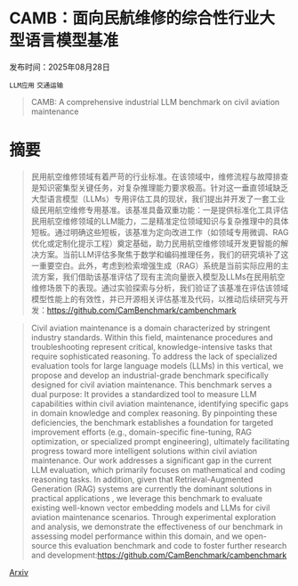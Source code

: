 # CAMB：面向民航维修的综合性行业大型语言模型基准

发布时间：2025年08月28日

`LLM应用` `交通运输`

> CAMB: A comprehensive industrial LLM benchmark on civil aviation maintenance

# 摘要

> 民用航空维修领域有着严苛的行业标准。在该领域中，维修流程与故障排查是知识密集型关键任务，对复杂推理能力要求极高。针对这一垂直领域缺乏大型语言模型（LLMs）专用评估工具的现状，我们提出并开发了一套工业级民用航空维修专用基准。该基准具备双重功能：一是提供标准化工具评估民用航空维修领域的LLM能力，二是精准定位领域知识与复杂推理中的具体短板。通过明确这些短板，该基准为定向改进工作（如领域专用微调、RAG优化或定制化提示工程）奠定基础，助力民用航空维修领域开发更智能的解决方案。当前LLM评估多聚焦于数学和编码推理任务，我们的研究填补了这一重要空白。此外，考虑到检索增强生成（RAG）系统是当前实际应用的主流方案，我们借助该基准评估了现有主流向量嵌入模型及LLMs在民用航空维修场景下的表现。通过实验探索与分析，我们验证了该基准在评估该领域模型性能上的有效性，并已开源相关评估基准及代码，以推动后续研究与开发：https://github.com/CamBenchmark/cambenchmark

> Civil aviation maintenance is a domain characterized by stringent industry standards. Within this field, maintenance procedures and troubleshooting represent critical, knowledge-intensive tasks that require sophisticated reasoning. To address the lack of specialized evaluation tools for large language models (LLMs) in this vertical, we propose and develop an industrial-grade benchmark specifically designed for civil aviation maintenance. This benchmark serves a dual purpose: It provides a standardized tool to measure LLM capabilities within civil aviation maintenance, identifying specific gaps in domain knowledge and complex reasoning. By pinpointing these deficiencies, the benchmark establishes a foundation for targeted improvement efforts (e.g., domain-specific fine-tuning, RAG optimization, or specialized prompt engineering), ultimately facilitating progress toward more intelligent solutions within civil aviation maintenance. Our work addresses a significant gap in the current LLM evaluation, which primarily focuses on mathematical and coding reasoning tasks. In addition, given that Retrieval-Augmented Generation (RAG) systems are currently the dominant solutions in practical applications , we leverage this benchmark to evaluate existing well-known vector embedding models and LLMs for civil aviation maintenance scenarios. Through experimental exploration and analysis, we demonstrate the effectiveness of our benchmark in assessing model performance within this domain, and we open-source this evaluation benchmark and code to foster further research and development:https://github.com/CamBenchmark/cambenchmark

[Arxiv](https://arxiv.org/abs/2508.20420)